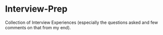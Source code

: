 # Interview-Prep
Collection of Interview Experiences (especially the questions asked and few comments on that from my end).
